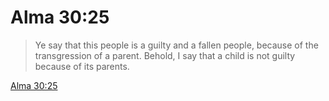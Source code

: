 # Alma 30:25

> Ye say that this people is a guilty and a fallen people, because of the transgression of a parent. Behold, I say that a child is not guilty because of its parents.

[Alma 30:25](https://www.churchofjesuschrist.org/study/scriptures/bofm/alma/30?lang=eng&id=p25#p25)


